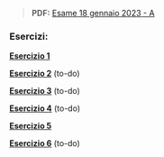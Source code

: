 
> **PDF:** [Esame 18 gennaio 2023 - A](/Primo%20Anno/Progettazione%20di%20Sistemi%20Digitali/Esami/2023/2023-01-18-A-MZ.pdf)


### Esercizi:
[**Esercizio 1**](../../../../../../issues/49) 

[**Esercizio 2**](METTI-LINK-QUI) (to-do)

[**Esercizio 3**](METTI-LINK-QUI) (to-do)

[**Esercizio 4**](METTI-LINK-QUI) (to-do)

[**Esercizio 5**](../../../../../../issues/10)

[**Esercizio 6**](METTI-LINK-QUI) (to-do)
